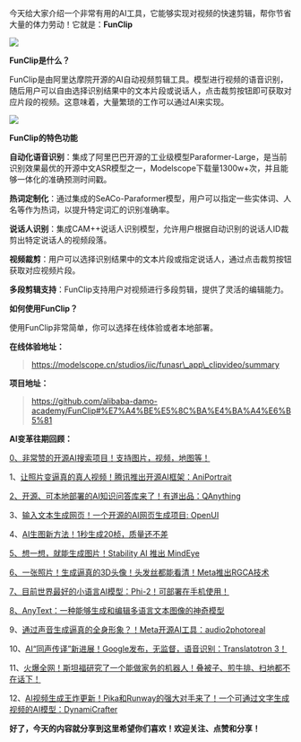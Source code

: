 今天给大家介绍一个非常有用的AI工具，它能够实现对视频的快速剪辑，帮你节省大量的体力劳动！它就是：**FunClip**

![](https://mmbiz.qpic.cn/mmbiz_jpg/KIpjqt6C2eQxQ3nNMS47US5ibu59JkD7SJD9T1BbupeSXlrKMQKlOIibeYuSibFzVnDAabfF5pHmG5MYlyTV1pXTQ/640?wx_fmt=jpeg&from=appmsg)

**FunClip是什么？**

FunClip是由阿里达摩院开源的AI自动视频剪辑工具。模型进行视频的语音识别，随后用户可以自由选择识别结果中的文本片段或说话人，点击裁剪按钮即可获取对应片段的视频。这意味着，大量繁琐的工作可以通过AI来实现。

![](https://mmbiz.qpic.cn/mmbiz_png/KIpjqt6C2eQxQ3nNMS47US5ibu59JkD7SQqslpia6xiaaAa13zJLgQcsWJ7JicOZAyW7jpicwoMdyNwKrzb2JyLwByg/640?wx_fmt=png&from=appmsg)

**FunClip的特色功能**

**自动化语音识别**：集成了阿里巴巴开源的工业级模型Paraformer-Large，是当前识别效果最优的开源中文ASR模型之一，Modelscope下载量1300w+次，并且能够一体化的准确预测时间戳。

**热词定制化**：通过集成的SeACo-Paraformer模型，用户可以指定一些实体词、人名等作为热词，以提升特定词汇的识别准确率。

**说话人识别**：集成CAM++说话人识别模型，允许用户根据自动识别的说话人ID裁剪出特定说话人的视频段落。

**视频裁剪**：用户可以选择识别结果中的文本片段或指定说话人，通过点击裁剪按钮获取对应视频片段。

**多段剪辑支持**：FunClip支持用户对视频进行多段剪辑，提供了灵活的编辑能力。

**如何使用FunClip？**

使用FunClip非常简单，你可以选择在线体验或者本地部署。

**在线体验地址：**   

> https://modelscope.cn/studios/iic/funasr\_app\_clipvideo/summary

**项目地址：**   

> https://github.com/alibaba-damo-academy/FunClip#%E7%A4%BE%E5%8C%BA%E4%BA%A4%E6%B5%81

**AI变革往期回顾：** 

[0、](http://mp.weixin.qq.com/s?__biz=MzIzMTQ0NTM2MA==&mid=2247486317&idx=1&sn=64ac9c947b117011d971e54f2a20cea3&chksm=e8a54d72dfd2c4640469ec1390df854377f9d1c98f92d62a7d82fe791e8b83e86f0e8553c7f6&scene=21#wechat_redirect)[非常赞的开源AI搜索项目！支持图片，视频，地图等！](http://mp.weixin.qq.com/s?__biz=MzIzMTQ0NTM2MA==&mid=2247486789&idx=1&sn=616dd77152656b3de33d80bab09ab1d3&chksm=e8a54b5adfd2c24c1f0fd6429f91ebcdec435b93c7bd0d6c3d6d8fe0a821e946d8537f077731&scene=21#wechat_redirect)

1、[让照片变逼真的真人视频！腾讯推出开源AI框架：AniPortrait](http://mp.weixin.qq.com/s?__biz=MzIzMTQ0NTM2MA==&mid=2247486604&idx=1&sn=cedfcfb3fe95f9f1b0d264e629439e01&chksm=e8a54a93dfd2c385ee56ce33f624c27dfa91f143cabe995fc4a635e039a590124a2ca7b5b51b&scene=21#wechat_redirect)

[2、](http://mp.weixin.qq.com/s?__biz=MzIzMTQ0NTM2MA==&mid=2247486010&idx=1&sn=6847148f5f02e483be8cace0a3041a3f&chksm=e8a54c25dfd2c5336e0609aa297d49d3ddc8de2b34d2d0e047e9fce7453758f67c33de635c7a&scene=21#wechat_redirect)[开源、可本地部署的AI知识问答库来了！有道出品：QAnything](http://mp.weixin.qq.com/s?__biz=MzIzMTQ0NTM2MA==&mid=2247486128&idx=1&sn=fe6e278c00ff2e0555187d5645bb92e9&chksm=e8a54cafdfd2c5b95396b2e5c52766f1990882a8eeb5f44e072968c2b5423e97db19a6e5e727&scene=21#wechat_redirect)

3、[输入文本生成网页！一个开源的AI网页生成项目: OpenUI](http://mp.weixin.qq.com/s?__biz=MzIzMTQ0NTM2MA==&mid=2247486614&idx=1&sn=a84b59d08969bf27c3c19083ff1a2cf0&chksm=e8a54a89dfd2c39fd11efac323ed7326b331f160eeaa4d433a766eea65df329952dc2589c4b8&scene=21#wechat_redirect)  

4、[AI生图新方法！1秒生成20桢，质量还不差](http://mp.weixin.qq.com/s?__biz=MzIzMTQ0NTM2MA==&mid=2247486591&idx=2&sn=31a3beb9f788a6f87745c4c8a86cefb6&chksm=e8a54a60dfd2c37679932bb010e375ea3d39e512d01fbda08aca3a551962ac557a501df53bc7&scene=21#wechat_redirect)  

[5、](http://mp.weixin.qq.com/s?__biz=MzIzMTQ0NTM2MA==&mid=2247485926&idx=1&sn=caaa10c6604d3d33dd00bdb3a9d6364a&chksm=e8a54ff9dfd2c6ef88068c62337ec040908c440887c78d51ae7ab414da84e0b8b24eec5f49de&scene=21#wechat_redirect)[想一想，就能生成图片！Stability AI 推出 MindEye](http://mp.weixin.qq.com/s?__biz=MzIzMTQ0NTM2MA==&mid=2247486551&idx=1&sn=a0fe57d777613d9ce9b83939011912b9&chksm=e8a54a48dfd2c35eab27267de55079d898478cd1f2a49c08d06cf3a1ac6d3517ca98d87ca711&scene=21#wechat_redirect)  

[6、一张照片！生成逼真的3D头像！头发丝都能看清！Meta推出RGCA技术](http://mp.weixin.qq.com/s?__biz=MzIzMTQ0NTM2MA==&mid=2247485826&idx=1&sn=e02ba7ea06c08f8f7031a4642de15ba7&chksm=e8a54f9ddfd2c68b4c412f1bb2e3e3db6426d5d6d0fd106fc19520358d4320fa82d379c7ca28&scene=21#wechat_redirect)  

[7、目前世界最好的小语言AI模型：Phi-2！可部署在手机使用！](http://mp.weixin.qq.com/s?__biz=MzIzMTQ0NTM2MA==&mid=2247485780&idx=1&sn=065832db6ad6b5a0b317bf24cb485f10&chksm=e8a54f4bdfd2c65da46ee842654ba40d295d84d6be251320615cf7b2cb8318350b9ceda3d1d1&scene=21#wechat_redirect)  

[8、](http://mp.weixin.qq.com/s?__biz=MzIzMTQ0NTM2MA==&mid=2247485755&idx=1&sn=be934bfe1c7ed1a2532b193ba38c0202&chksm=e8a54f24dfd2c6323341e0c4736996a390d0bd6ef3e30ee47c715c2e78f2f595ee0f1d222f9e&scene=21#wechat_redirect)[AnyText：一种能够生成和编辑多语言文本图像的神奇模型](http://mp.weixin.qq.com/s?__biz=MzIzMTQ0NTM2MA==&mid=2247486083&idx=1&sn=60241409237b245bb83cf060aec40014&chksm=e8a54c9cdfd2c58ad1e44ee2f462716eba39b1cf654c7ebd3e2b832e1b10e54512096bf2c112&scene=21#wechat_redirect)  

9、[通过声音生成逼真的全身形象？！Meta开源AI工具：audio2photoreal](http://mp.weixin.qq.com/s?__biz=MzIzMTQ0NTM2MA==&mid=2247486059&idx=1&sn=73f0b5c6c72f6e196da425fa96025732&chksm=e8a54c74dfd2c562022555fd66b97fd52214c88567b1c26b08b7c8beeb2d6f99d47022e28fb7&scene=21#wechat_redirect)  

10、[AI“同声传译”新进展！Google发布，无监督，语音识别：Translatotron 3！](http://mp.weixin.qq.com/s?__biz=MzIzMTQ0NTM2MA==&mid=2247485635&idx=1&sn=2a81955569e40045d89d6dd193c712db&chksm=e8a54edcdfd2c7ca3e1fbdf074ad6f789f35d59b04226b654c48c8b6027ab7f92d74a7c7550a&scene=21#wechat_redirect)  

11、[火爆全网！斯坦福研究了一个能做家务的机器人！叠被子、煎牛排、扫地都不在话下！](http://mp.weixin.qq.com/s?__biz=MzIzMTQ0NTM2MA==&mid=2247486044&idx=1&sn=1a6cd91772c10624a5c4d41daa3bd705&chksm=e8a54c43dfd2c5550626bc9d942713bcc8ffb1565d0fdd4b62dbfe119378665aab4db1c2afe6&scene=21#wechat_redirect)  

12、[AI视频生成王炸更新！Pika和Runway的强大对手来了！一个可通过文字生成视频的AI模型：DynamiCrafter](http://mp.weixin.qq.com/s?__biz=MzIzMTQ0NTM2MA==&mid=2247486284&idx=1&sn=83965a7e780a5e9f624d83f9de1d5185&chksm=e8a54d53dfd2c4451bfe99bb51dc6eeddbf9d1bc601a5bbd5ee8452e2b9d20e56df7fbd9ab4e&scene=21#wechat_redirect)

**好了，今天的内容就分享到这里希望你们喜欢！欢迎关注、点赞和分享！**